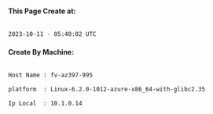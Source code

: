 
   
#### This Page Create at:

```bash

2023-10-11 - 05:40:02 UTC

```

#### Create By Machine:

```bash

Host Name : fv-az397-995

platform  : Linux-6.2.0-1012-azure-x86_64-with-glibc2.35

Ip Local  : 10.1.0.14

```

